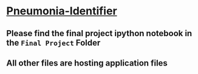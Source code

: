 # <u>Pneumonia-Identifier</u>

## Please find the final project ipython notebook in the ```Final Project``` Folder
## All other files are hosting application files


